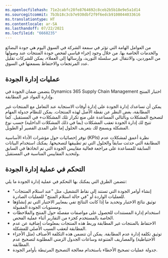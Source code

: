 ```yaml
---
ms.openlocfilehash: 71e2cabfc28fe8764692c8ceb2b5b18e9e5a1d14
ms.sourcegitcommit: 7b3b18c3cb7e930dbf2f9f6edcb9108044033616
ms.translationtype: HT
ms.contentlocale: ar-SA
ms.lasthandoff: 07/22/2021
ms.locfileid: "6668235"
---
```

من العوامل الهامة التي تؤثر في سمعة الشركة في السوق اليوم هي جودة البضائع والخدمات الخاصة بها. من خلال وجود إجراء قياسي لفحص جودة المنتجات عند وصولها من الموردين، والانتقال عبر سلسلة التوريد، وإرسالها إلى العملاء، يمكن للشركات تقليل عدد المرتجعات والاحتفاظ بسمعتها في السوق.

## <a name="quality-management-processes"></a>عمليات إدارة الجودة 

يتضمن ضمان الجودة في Dynamics 365 Supply Chain Management اختبار المنتج وإدارة المواد غير المطابقة.

يمكن أن تساعدك إدارة الجودة على إدارة أوقات الاستجابة عند التعامل مع المنتجات غير المطابقة، بغض النظر عن نقطة الأصل لهذه المنتجات.
يمكن للنظام جدولة المهام لتصحيح المشكلات وبالتالي المساعدة على منع تكرار تلك المشكلات+ في المستقبل. كما تتيح لك إدارة الجودة تعقب المشكلات (بما في ذلك المشكلات الداخلية) حسب نوع المشكلة ويسمح لك بتعريف الحلول إما على المدى القصير أو الطويل.

توفر إحصائيات حول مؤشرات الأداء الأساسية (KPIs) نظرة أعمق لمشكلات عدم المطابقة التي حدثت سابقاً والحلول التي تم تطبيقها لتصحيحها. يمكنك استخدام البيانات السابقة للمساعدة على مراجعة فعالية مقاييس الجودة التي تم اتخاذها في السابق ولتحديد المقاييس المناسبة في المستقبل.

## <a name="controlling-the-quality-management-process"></a>التحكم في عملية إدارة الجودة 

تتضمن الطرق التي يمكنك بها التحكم في عملية إدارة الجودة ما يلي:

- إنشاء أوامر الجودة التي تستند إلى نقاط التشغيل، مثل "عند استلام المنتجات" للعمليات الواردة أو "في حالة استلام المنتج" للعمليات الصادرة.
- توثيق نتائج الاختبار وتحديد ما إذا كانت النتائج تفي بمعايير الاختبار التي تم إنشاؤها ومستويات الجودة المقبولة.
- استخدام إدارة المستندات للحصول على مواصفات مفصلة حول المنتج والملاحظات الخاصة بالمستخدم كجزء من التقارير أثناء عملية الفحص.
- الاحتفاظ بالمنتجات غير المطابقة وربط هذه المنتجات بمعلومات إضافية عن عدم المطابقة لتعقب السبب الأصلي للمشكلة.
- توثيق تكلفة إدارة عدم المطابقة. يمكن أن تتضمن هذه التكلفة الأصناف (مثل الأجزاء الاحتياطية) والمصاريف المتنوعة وساعات الجدول الزمني المطلوبة لتصحيح عدم المطابقة.
- جدولة عمليات تصحيح الأخطاء باستخدام معالجة التصحيح المرتبطة بأوامر الجودة.
